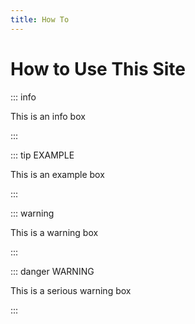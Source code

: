 ```yaml
---
title: How To
---
```


# How to Use This Site

::: info

This is an info box

:::

::: tip EXAMPLE

This is an example box

:::

::: warning

This is a warning box

:::

::: danger WARNING

This is a serious warning box

:::
